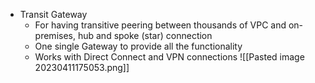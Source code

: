 - Transit Gateway
	- For having transitive peering between thousands of VPC and on-premises, hub and spoke (star) connection
	- One single Gateway to provide all the functionality
	- Works with Direct Connect and VPN connections
![[Pasted image 20230411175053.png]]
